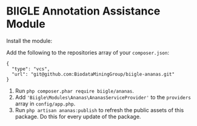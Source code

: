 # BIIGLE Annotation Assistance Module

Install the module:

Add the following to the repositories array of your `composer.json`:
```
{
  "type": "vcs",
  "url": "git@github.com:BiodataMiningGroup/biigle-ananas.git"
}
```

1. Run `php composer.phar require biigle/ananas`.
2. Add `'Biigle\Modules\Ananas\AnanasServiceProvider'` to the `providers` array in `config/app.php`.
3. Run `php artisan ananas:publish` to refresh the public assets of this package. Do this for every update of the package.
